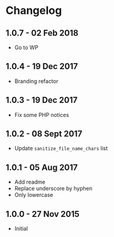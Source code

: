 # Changelog

## 1.0.7 - 02 Feb 2018
* Go to WP

## 1.0.4 - 19 Dec 2017
* Branding refactor

## 1.0.3 - 19 Dec 2017
* Fix some PHP notices

## 1.0.2 - 08 Sept 2017
* Update `sanitize_file_name_chars` list

## 1.0.1 - 05 Aug 2017
* Add readme
* Replace underscore by hyphen
* Only lowercase

## 1.0.0 - 27 Nov 2015
* Initial
